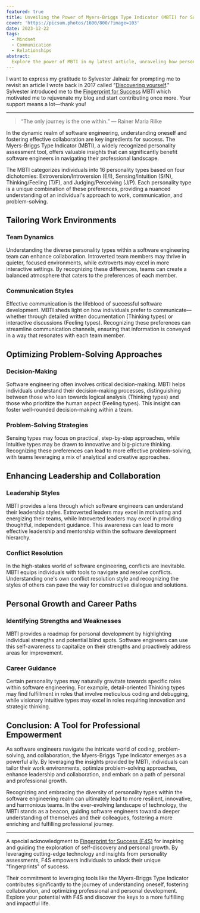 ```yaml
---
featured: true
title: Unveiling the Power of Myers-Briggs Type Indicator (MBTI) for Software Engineers
cover: 'https://picsum.photos/1600/800/?image=103'
date: 2023-12-22
tags:
  - Mindset
  - Communication
  - Relationships
abstract:
  Explore the power of MBTI in my latest article, unraveling how personality insights enhance self-awareness, teamwork, and career paths.
---
```


I want to express my gratitude to Sylvester Jalnaiz for prompting me to revisit an article I wrote back in 2017 called "[Discovering yourself](/blog/discovering-yourself)." Sylvester introduced me to the [Fingerprint for Success](https://www.fingerprintforsuccess.com/personality-type) MBTI which motivated me to rejuvenate my blog and start contributing once more. Your support means a lot—thank you!

---

> “The only journey is the one within.” — Rainer Maria Rilke

In the dynamic realm of software engineering, understanding oneself and fostering effective collaboration are key ingredients for success. The Myers-Briggs Type Indicator (MBTI), a widely recognized personality assessment tool, offers valuable insights that can significantly benefit software engineers in navigating their professional landscape.

The MBTI categorizes individuals into 16 personality types based on four dichotomies: Extroversion/Introversion (E/I), Sensing/Intuition (S/N), Thinking/Feeling (T/F), and Judging/Perceiving (J/P). Each personality type is a unique combination of these preferences, providing a nuanced understanding of an individual's approach to work, communication, and problem-solving.

## Tailoring Work Environments

### Team Dynamics

Understanding the diverse personality types within a software engineering team can enhance collaboration. Introverted team members may thrive in quieter, focused environments, while extroverts may excel in more interactive settings. By recognizing these differences, teams can create a balanced atmosphere that caters to the preferences of each member.

### Communication Styles

Effective communication is the lifeblood of successful software development. MBTI sheds light on how individuals prefer to communicate—whether through detailed written documentation (Thinking types) or interactive discussions (Feeling types). Recognizing these preferences can streamline communication channels, ensuring that information is conveyed in a way that resonates with each team member.

## Optimizing Problem-Solving Approaches

### Decision-Making

Software engineering often involves critical decision-making. MBTI helps individuals understand their decision-making processes, distinguishing between those who lean towards logical analysis (Thinking types) and those who prioritize the human aspect (Feeling types). This insight can foster well-rounded decision-making within a team.

### Problem-Solving Strategies

Sensing types may focus on practical, step-by-step approaches, while Intuitive types may be drawn to innovative and big-picture thinking. Recognizing these preferences can lead to more effective problem-solving, with teams leveraging a mix of analytical and creative approaches.

## Enhancing Leadership and Collaboration

### Leadership Styles

MBTI provides a lens through which software engineers can understand their leadership styles. Extroverted leaders may excel in motivating and energizing their teams, while Introverted leaders may excel in providing thoughtful, independent guidance. This awareness can lead to more effective leadership and mentorship within the software development hierarchy.

### Conflict Resolution

In the high-stakes world of software engineering, conflicts are inevitable. MBTI equips individuals with tools to navigate and resolve conflicts. Understanding one's own conflict resolution style and recognizing the styles of others can pave the way for constructive dialogue and solutions.

## Personal Growth and Career Paths

### Identifying Strengths and Weaknesses

MBTI provides a roadmap for personal development by highlighting individual strengths and potential blind spots. Software engineers can use this self-awareness to capitalize on their strengths and proactively address areas for improvement.

### Career Guidance

Certain personality types may naturally gravitate towards specific roles within software engineering. For example, detail-oriented Thinking types may find fulfillment in roles that involve meticulous coding and debugging, while visionary Intuitive types may excel in roles requiring innovation and strategic thinking.

## Conclusion: A Tool for Professional Empowerment

As software engineers navigate the intricate world of coding, problem-solving, and collaboration, the Myers-Briggs Type Indicator emerges as a powerful ally. By leveraging the insights provided by MBTI, individuals can tailor their work environments, optimize problem-solving approaches, enhance leadership and collaboration, and embark on a path of personal and professional growth.

Recognizing and embracing the diversity of personality types within the software engineering realm can ultimately lead to more resilient, innovative, and harmonious teams. In the ever-evolving landscape of technology, the MBTI stands as a beacon, guiding software engineers toward a deeper understanding of themselves and their colleagues, fostering a more enriching and fulfilling professional journey.

---

A special acknowledgment to [Fingerprint for Success (F4S)](https://www.fingerprintforsuccess.com/) for inspiring and guiding the exploration of self-discovery and personal growth. By leveraging cutting-edge technology and insights from personality assessments, F4S empowers individuals to unlock their unique "fingerprints" of success.

Their commitment to leveraging tools like the Myers-Briggs Type Indicator contributes significantly to the journey of understanding oneself, fostering collaboration, and optimizing professional and personal development. Explore your potential with F4S and discover the keys to a more fulfilling and impactful life.

